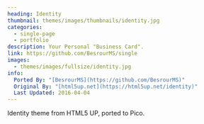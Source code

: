 ```yaml
---
heading: Identity
thumbnail: themes/images/thumbnails/identity.jpg
categories:
  - single-page
  - portfolio
description: Your Personal "Business Card".
link: https://github.com/BesrourMS/single
images:
  - themes/images/fullsize/identity.jpg
info:
  Ported By: "[BesrourMS](https://github.com/BesrourMS)"
  Original By: "[html5up.net](https://html5up.net/identity)"
  Last Updated: 2016-04-04
---
```


Identity theme from HTML5 UP, ported to Pico.
